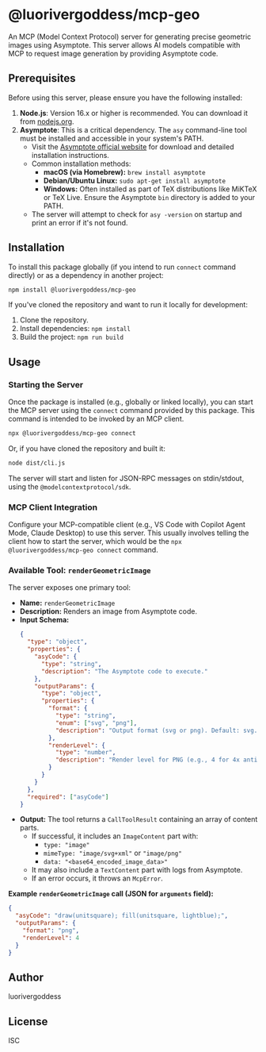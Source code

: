 # @luorivergoddess/mcp-geo

An MCP (Model Context Protocol) server for generating precise geometric images using Asymptote.
This server allows AI models compatible with MCP to request image generation by providing Asymptote code.

## Prerequisites

Before using this server, please ensure you have the following installed:

1.  **Node.js**: Version 16.x or higher is recommended. You can download it from [nodejs.org](https://nodejs.org/).
2.  **Asymptote**: This is a critical dependency. The `asy` command-line tool must be installed and accessible in your system's PATH.
    *   Visit the [Asymptote official website](https://asymptote.sourceforge.io/) for download and detailed installation instructions.
    *   Common installation methods:
        *   **macOS (via Homebrew):** `brew install asymptote`
        *   **Debian/Ubuntu Linux:** `sudo apt-get install asymptote`
        *   **Windows:** Often installed as part of TeX distributions like MiKTeX or TeX Live. Ensure the Asymptote `bin` directory is added to your PATH.
    *   The server will attempt to check for `asy -version` on startup and print an error if it's not found.

## Installation

To install this package globally (if you intend to run `connect` command directly) or as a dependency in another project:

```bash
npm install @luorivergoddess/mcp-geo
```

If you've cloned the repository and want to run it locally for development:
1. Clone the repository.
2. Install dependencies: `npm install`
3. Build the project: `npm run build`

## Usage

### Starting the Server

Once the package is installed (e.g., globally or linked locally), you can start the MCP server using the `connect` command provided by this package. This command is intended to be invoked by an MCP client.

```bash
npx @luorivergoddess/mcp-geo connect
```

Or, if you have cloned the repository and built it:
```bash
node dist/cli.js
```

The server will start and listen for JSON-RPC messages on stdin/stdout, using the `@modelcontextprotocol/sdk`.

### MCP Client Integration

Configure your MCP-compatible client (e.g., VS Code with Copilot Agent Mode, Claude Desktop) to use this server. This usually involves telling the client how to start the server, which would be the `npx @luorivergoddess/mcp-geo connect` command.

### Available Tool: `renderGeometricImage`

The server exposes one primary tool:

*   **Name:** `renderGeometricImage`
*   **Description:** Renders an image from Asymptote code.
*   **Input Schema:**
    ```json
    {
      "type": "object",
      "properties": {
        "asyCode": {
          "type": "string",
          "description": "The Asymptote code to execute."
        },
        "outputParams": {
          "type": "object",
          "properties": {
            "format": {
              "type": "string",
              "enum": ["svg", "png"],
              "description": "Output format (svg or png). Default: svg."
            },
            "renderLevel": {
              "type": "number",
              "description": "Render level for PNG (e.g., 4 for 4x antialiasing). Default: 4."
            }
          }
        }
      },
      "required": ["asyCode"]
    }
    ```
*   **Output:**
    The tool returns a `CallToolResult` containing an array of content parts.
    *   If successful, it includes an `ImageContent` part with:
        *   `type: "image"`
        *   `mimeType: "image/svg+xml"` or `"image/png"`
        *   `data: "<base64_encoded_image_data>"`
    *   It may also include a `TextContent` part with logs from Asymptote.
    *   If an error occurs, it throws an `McpError`.

**Example `renderGeometricImage` call (JSON for `arguments` field):**
```json
{
  "asyCode": "draw(unitsquare); fill(unitsquare, lightblue);",
  "outputParams": {
    "format": "png",
    "renderLevel": 4
  }
}
```

## Author

luorivergoddess

## License

ISC
